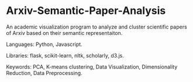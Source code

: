 # Arxiv-Semantic-Paper-Analysis

An academic visualization program to analyze and cluster scientific papers of Arxiv based on their semantic representaiton.

Languages: Python, Javascript.

Libraries: flask, scikit-learn, nltk, scholarly, d3.js.

Keywords: PCA, K-means clustering, Data Visualization, Dimensionality Reduction, Data Preprocessing.
